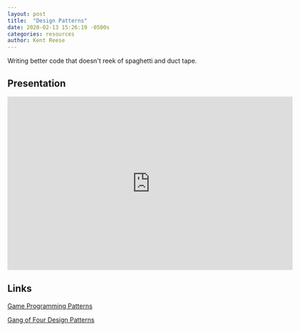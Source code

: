 ```yaml
---
layout: post
title:  "Design Patterns"
date: 2020-02-13 15:26:19 -0500s
categories: resources
author: Kent Reese 
---
```


Writing better code that doesn't reek of spaghetti and duct tape.

## Presentation

<!--width="640" height="389"-->
<iframe src="https://docs.google.com/presentation/d/e/2PACX-1vQDi2X3bfzSi-wtEwEoZBandJ0wXTFBwxAXIJMmshJ3lLekun9Wuan7ksiJT8xNf10q6dAT4U3Y6YG0/embed?start=false&loop=false&delayms=60000" frameborder="0" width="640" height="389" allowfullscreen="true" mozallowfullscreen="true" webkitallowfullscreen="true"></iframe>

## Links

[Game Programming Patterns](https://gameprogrammingpatterns.com/)

[Gang of Four Design Patterns](http://www.blackwasp.co.uk/gofpatterns.aspx)
